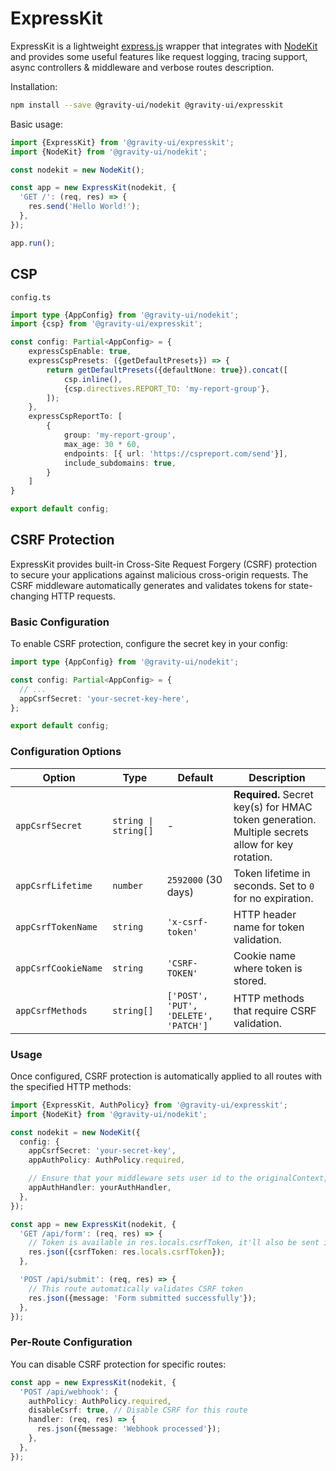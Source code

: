 # ExpressKit

ExpressKit is a lightweight [express.js](https://expressjs.com/) wrapper that integrates with [NodeKit](https://github.com/gravity-ui/nodekit) and provides some useful features like request logging, tracing support, async controllers & middleware and verbose routes description.

Installation:

```bash
npm install --save @gravity-ui/nodekit @gravity-ui/expresskit
```

Basic usage:

```typescript
import {ExpressKit} from '@gravity-ui/expresskit';
import {NodeKit} from '@gravity-ui/nodekit';

const nodekit = new NodeKit();

const app = new ExpressKit(nodekit, {
  'GET /': (req, res) => {
    res.send('Hello World!');
  },
});

app.run();
```

## CSP

`config.ts`

```typescript
import type {AppConfig} from '@gravity-ui/nodekit';
import {csp} from '@gravity-ui/expresskit';

const config: Partial<AppConfig> = {
    expressCspEnable: true,
    expressCspPresets: ({getDefaultPresets}) => {
        return getDefaultPresets({defaultNone: true}).concat([
            csp.inline(),
            {csp.directives.REPORT_TO: 'my-report-group'},
        ]);
    },
    expressCspReportTo: [
        {
            group: 'my-report-group',
            max_age: 30 * 60,
            endpoints: [{ url: 'https://cspreport.com/send'}],
            include_subdomains: true,
        }
    ]
}

export default config;
```

## CSRF Protection

ExpressKit provides built-in Cross-Site Request Forgery (CSRF) protection to secure your applications against malicious cross-origin requests. The CSRF middleware automatically generates and validates tokens for state-changing HTTP requests.

### Basic Configuration

To enable CSRF protection, configure the secret key in your config:

```typescript
import type {AppConfig} from '@gravity-ui/nodekit';

const config: Partial<AppConfig> = {
  // ...
  appCsrfSecret: 'your-secret-key-here',
};

export default config;
```

### Configuration Options

| Option              | Type                 | Default                              | Description                                                                                     |
| ------------------- | -------------------- | ------------------------------------ | ----------------------------------------------------------------------------------------------- |
| `appCsrfSecret`     | `string \| string[]` | -                                    | **Required.** Secret key(s) for HMAC token generation. Multiple secrets allow for key rotation. |
| `appCsrfLifetime`   | `number`             | `2592000` (30 days)                  | Token lifetime in seconds. Set to `0` for no expiration.                                        |
| `appCsrfTokenName`  | `string`             | `'x-csrf-token'`                     | HTTP header name for token validation.                                                          |
| `appCsrfCookieName` | `string`             | `'CSRF-TOKEN'`                       | Cookie name where token is stored.                                                              |
| `appCsrfMethods`    | `string[]`           | `['POST', 'PUT', 'DELETE', 'PATCH']` | HTTP methods that require CSRF validation.                                                      |

### Usage

Once configured, CSRF protection is automatically applied to all routes with the specified HTTP methods:

```typescript
import {ExpressKit, AuthPolicy} from '@gravity-ui/expresskit';
import {NodeKit} from '@gravity-ui/nodekit';

const nodekit = new NodeKit({
  config: {
    appCsrfSecret: 'your-secret-key',
    appAuthPolicy: AuthPolicy.required,

    // Ensure that your middleware sets user id to the originalContext, otherwise CSRF token generation will fail
    appAuthHandler: yourAuthHandler,
  },
});

const app = new ExpressKit(nodekit, {
  'GET /api/form': (req, res) => {
    // Token is available in res.locals.csrfToken, it'll also be sent in cookies and headers of the successfull response
    res.json({csrfToken: res.locals.csrfToken});
  },

  'POST /api/submit': (req, res) => {
    // This route automatically validates CSRF token
    res.json({message: 'Form submitted successfully'});
  },
});
```

### Per-Route Configuration

You can disable CSRF protection for specific routes:

```typescript
const app = new ExpressKit(nodekit, {
  'POST /api/webhook': {
    authPolicy: AuthPolicy.required,
    disableCsrf: true, // Disable CSRF for this route
    handler: (req, res) => {
      res.json({message: 'Webhook processed'});
    },
  },
});
```
